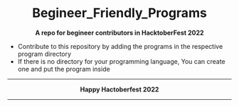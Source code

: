 # <div align="center">Begineer_Friendly_Programs</div>
**<div align="center">A repo for begineer contributors in HacktoberFest 2022</div>**
- Contribute to this repository by adding the programs in the respective program directory<br>
- If there is no directory for your programming language, You can create one and put the program inside<br>
***
****<div align="center">Happy Hactoberfest 2022</div>****
***


